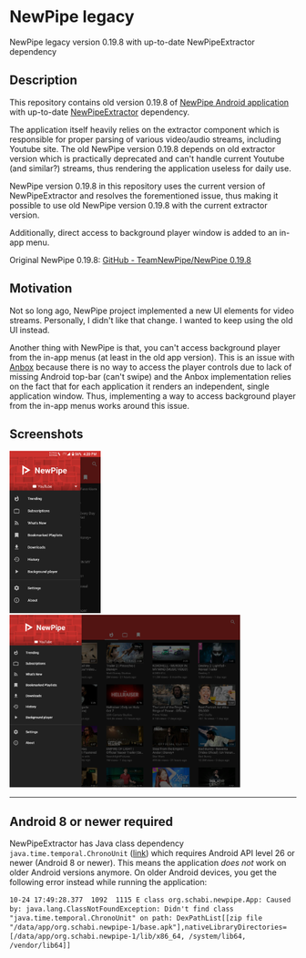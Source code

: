 # NewPipe legacy

NewPipe legacy version 0.19.8 with up-to-date NewPipeExtractor dependency

## Description

This repository contains old version 0.19.8 of [NewPipe Android application](https://github.com/TeamNewPipe/NewPipe) with up-to-date [NewPipeExtractor](https://github.com/TeamNewPipe/NewPipeExtractor) dependency.

The application itself heavily relies on the extractor component which is responsible for proper parsing of various video/audio streams, including Youtube site. The old NewPipe version 0.19.8 depends on old extractor version which is practically deprecated and can't handle current Youtube (and similar?) streams, thus rendering the application useless for daily use.

NewPipe version 0.19.8 in this repository uses the current version of NewPipeExtractor and resolves the forementioned issue, thus making it possible to use old NewPipe version 0.19.8 with the current extractor version.

Additionally, direct access to background player window is added to an in-app menu.

Original NewPipe 0.19.8: [GitHub - TeamNewPipe/NewPipe 0.19.8](https://github.com/TeamNewPipe/NewPipe/releases/tag/v0.19.8)

## Motivation

Not so long ago, NewPipe project implemented a new UI elements for video streams. Personally, I didn't like that change. I wanted to keep using the old UI instead.

Another thing with NewPipe is that, you can't access background player from the in-app menus (at least in the old app version). This is an issue with [Anbox](https://github.com/anbox/anbox) because there is no way to access the player controls due to lack of missing Android top-bar (can't swipe) and the Anbox implementation relies on the fact that for each application it renders an independent, single application window. Thus, implementing a way to access background player from the in-app menus works around this issue.

## Screenshots

[<img src="images/newpipe_phone.png" width=160>](images/newpipe_phone.png)
[<img src="images/newpipe_tablet.png" width=405>](images/newpipe_tablet.png)

----------

## Android 8 or newer required

NewPipeExtractor has Java class dependency `java.time.temporal.ChronoUnit` ([link](https://github.com/TeamNewPipe/NewPipeExtractor/search?q=java.time.temporal.ChronoUnit)) which requires Android API level 26 or newer (Android 8 or newer). This means the application *does not* work on older Android versions anymore. On older Android devices, you get the following error instead while running the application:

```
10-24 17:49:28.377  1092  1115 E class org.schabi.newpipe.App: Caused by: java.lang.ClassNotFoundException: Didn't find class "java.time.temporal.ChronoUnit" on path: DexPathList[[zip file "/data/app/org.schabi.newpipe-1/base.apk"],nativeLibraryDirectories=[/data/app/org.schabi.newpipe-1/lib/x86_64, /system/lib64, /vendor/lib64]]
```
